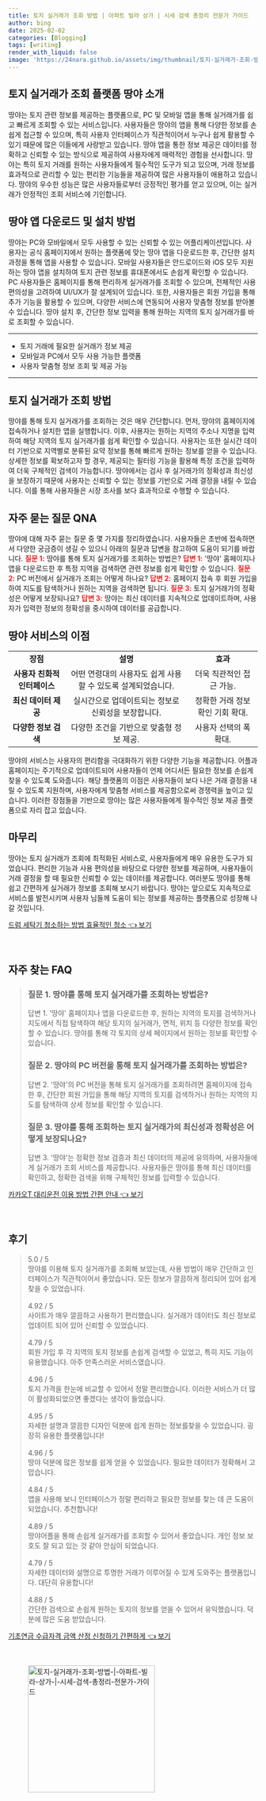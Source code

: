 ```yaml
---
title: 토지 실거래가 조회 방법 | 아파트 빌라 상가 | 시세 검색 총정리 전문가 가이드
author: bing
date: 2025-02-02
categories: [Blogging]
tags: [writing]
render_with_liquid: false
image: 'https://24nara.github.io/assets/img/thumbnail/토지-실거래가-조회-방법-|-아파트-빌라-상가-|-시세-검색-총정리-전문가-가이드.webp'
---
```



<h2 id='토지 실거래가 조회 플랫폼 땅야 소개'>토지 실거래가 조회 플랫폼 땅야 소개</h2>

<p>땅야는 토지 관련 정보를 제공하는 플랫폼으로, PC 및 모바일 앱을 통해 실거래가를 쉽고 빠르게 조회할 수 있는 서비스입니다. 사용자들은 땅야의 앱을 통해 다양한 정보를 손쉽게 접근할 수 있으며, 특히 사용자 인터페이스가 직관적이어서 누구나 쉽게 활용할 수 있기 때문에 많은 이들에게 사랑받고 있습니다. 땅야 앱을 통한 정보 제공은 데이터를 정확하고 신뢰할 수 있는 방식으로 제공하여 사용자에게 매력적인 경험을 선사합니다. 땅야는 특히 토지 거래를 원하는 사용자들에게 필수적인 도구가 되고 있으며, 거래 정보를 효과적으로 관리할 수 있는 편리한 기능들을 제공하여 많은 사용자들이 애용하고 있습니다. 땅야의 우수한 성능은 많은 사용자들로부터 긍정적인 평가를 얻고 있으며, 이는 실거래가 안정적인 조회 서비스에 기인합니다.</p>

<h2 id='땅야 앱 다운로드 및 설치 방법'>땅야 앱 다운로드 및 설치 방법</h2>

<p>땅야는 PC와 모바일에서 모두 사용할 수 있는 신뢰할 수 있는 어플리케이션입니다. 사용자는 공식 홈페이지에서 원하는 플랫폼에 맞는 땅야 앱을 다운로드한 후, 간단한 설치 과정을 통해 앱을 사용할 수 있습니다. 모바일 사용자들은 안드로이드와 iOS 모두 지원하는 땅야 앱을 설치하여 토지 관련 정보를 휴대폰에서도 손쉽게 확인할 수 있습니다. PC 사용자들은 홈페이지를 통해 편리하게 실거래가를 조회할 수 있으며, 전체적인 사용 편의성을 고려하여 UI/UX가 잘 설계되어 있습니다. 또한, 사용자들은 회원 가입을 통해 추가 기능을 활용할 수 있으며, 다양한 서비스에 연동되어 사용자 맞춤형 정보를 받아볼 수 있습니다. 땅야 설치 후, 간단한 정보 입력을 통해 원하는 지역의 토지 실거래가를 바로 조회할 수 있습니다.</p>

<hr />

<ul>
    <li>토지 거래에 필요한 실거래가 정보 제공</li>
    <li>모바일과 PC에서 모두 사용 가능한 플랫폼</li>
    <li>사용자 맞춤형 정보 조회 및 제공 가능</li>
</ul>

<hr />

<h2 id='토지 실거래가 조회 방법'>토지 실거래가 조회 방법</h2>

<p>땅야를 통해 토지 실거래가를 조회하는 것은 매우 간단합니다. 먼저, 땅야의 홈페이지에 접속하거나 설치한 앱을 실행합니다. 이후, 사용자는 원하는 지역의 주소나 지명을 입력하여 해당 지역의 토지 실거래가를 쉽게 확인할 수 있습니다. 사용자는 또한 실시간 데이터 기반으로 지역별로 분류된 요약 정보를 통해 빠르게 원하는 정보를 얻을 수 있습니다. 상세한 정보를 확보하고자 할 경우, 제공되는 필터링 기능을 활용해 특정 조건을 입력하여 더욱 구체적인 검색이 가능합니다. 땅야에서는 검사 후 실거래가의 정확성과 최신성을 보장하기 때문에 사용자는 신뢰할 수 있는 정보를 기반으로 거래 결정을 내릴 수 있습니다. 이를 통해 사용자들은 시장 조사를 보다 효과적으로 수행할 수 있습니다.</p>

<h2 id='자주 묻는 질문 QNA'>자주 묻는 질문 QNA</h2>

<p>땅야에 대해 자주 묻는 질문 중 몇 가지를 정리하였습니다. 사용자들은 초반에 접속하면서 다양한 궁금증이 생길 수 있으니 아래의 질문과 답변을 참고하여 도움이 되기를 바랍니다. <b><span style="color: #ee2323;">질문 1:</span></b> 땅야를 통해 토지 실거래가를 조회하는 방법은? <b><span style="color: #ee2323;">답변 1:</span></b> '땅야' 홈페이지나 앱을 다운로드한 후 특정 지역을 검색하면 관련 정보를 쉽게 확인할 수 있습니다. <b><span style="color: #ee2323;">질문 2:</span></b> PC 버전에서 실거래가 조회는 어떻게 하나요? <b><span style="color: #ee2323;">답변 2:</span></b> 홈페이지 접속 후 회원 가입을 하여 지도를 탐색하거나 원하는 지역을 검색하면 됩니다. <b><span style="color: #ee2323;">질문 3:</span></b> 토지 실거래가의 정확성은 어떻게 보장되나요? <b><span style="color: #ee2323;">답변 3:</span></b> 땅야는 최신 데이터를 지속적으로 업데이트하며, 사용자가 입력한 정보의 정확성을 중시하여 데이터를 공급합니다.</p>

<h2 id='땅야 서비스의 이점'>땅야 서비스의 이점</h2>

<table>
    <tr>
        <td style="text-align: center; height: 17px;"><b>장점</b></td>
        <td style="text-align: center; height: 17px;"><b>설명</b></td>
        <td style="text-align: center; height: 17px;"><b>효과</b></td>
    </tr>
    <tr>
        <td style="text-align: center; height: 17px;"><b>사용자 친화적 인터페이스</b></td>
        <td style="text-align: center; height: 17px;">어떤 연령대의 사용자도 쉽게 사용할 수 있도록 설계되었습니다.</td>
        <td style="text-align: center; height: 17px;">더욱 직관적인 접근 가능.</td>
    </tr>
    <tr>
        <td style="text-align: center; height: 17px;"><b>최신 데이터 제공</b></td>
        <td style="text-align: center; height: 17px;">실시간으로 업데이트되는 정보로 신뢰성을 보장합니다.</td>
        <td style="text-align: center; height: 17px;">정확한 거래 정보 확인 기회 확대.</td>
    </tr>
    <tr>
        <td style="text-align: center; height: 17px;"><b>다양한 정보 검색</b></td>
        <td style="text-align: center; height: 17px;">다양한 조건을 기반으로 맞춤형 정보 제공.</td>
        <td style="text-align: center; height: 17px;">사용자 선택의 폭 확대.</td>
    </tr>
</table>

<p>땅야의 서비스는 사용자의 편리함을 극대화하기 위한 다양한 기능을 제공합니다. 어플과 홈페이지는 주기적으로 업데이트되어 사용자들이 언제 어디서든 필요한 정보를 손쉽게 찾을 수 있도록 도와줍니다. 해당 플랫폼의 이점은 사용자들이 보다 나은 거래 결정을 내릴 수 있도록 지원하며, 사용자에게 맞춤형 서비스를 제공함으로써 경쟁력을 높이고 있습니다. 이러한 장점들을 기반으로 땅야는 많은 사용자들에게 필수적인 정보 제공 플랫폼으로 자리 잡고 있습니다.</p>

<h2 id='마무리'>마무리</h2>

<p>땅야는 토지 실거래가 조회에 최적화된 서비스로, 사용자들에게 매우 유용한 도구가 되었습니다. 편리한 기능과 사용 편의성을 바탕으로 다양한 정보를 제공하며, 사용자들이 거래 결정을 할 때 필요한 신뢰할 수 있는 데이터를 제공합니다. 여러분도 땅야를 통해 쉽고 간편하게 실거래가 정보를 조회해 보시기 바랍니다. 땅야는 앞으로도 지속적으로 서비스를 발전시키며 사용자 님들께 도움이 되는 정보를 제공하는 플랫폼으로 성장해 나갈 것입니다.</p>


<p><a class="click-button" title="드럼 세탁기 청소하는 방법 효율적인 청소" href="https://24nara.github.io/posts/%EB%93%9C%EB%9F%BC-%EC%84%B8%ED%83%81%EA%B8%B0-%EC%B2%AD%EC%86%8C%ED%95%98%EB%8A%94-%EB%B0%A9%EB%B2%95-%ED%9A%A8%EC%9C%A8%EC%A0%81%EC%9D%B8-%EC%B2%AD%EC%86%8C/" rel="dofollow">드럼 세탁기 청소하는 방법 효율적인 청소 👈 보기</a></p><br>
<h2 id='자주_찾는_FAQ'>자주 찾는 FAQ</h2>
<div itemscope="" itemtype="https://schema.org/FAQPage"> 
<blockquote> 
<div itemscope="" itemprop="mainEntity" itemtype="https://schema.org/Question"> 
<h3 itemprop="name">질문 1. 땅야를 통해 토지 실거래가를 조회하는 방법은?</h3> 
<div itemscope="" itemprop="acceptedAnswer" itemtype="https://schema.org/Answer"> 
<span itemprop="text"> 
<p>답변 1. '땅야' 홈페이지나 앱을 다운로드한 후, 원하는 지역의 토지를 검색하거나 지도에서 직접 탐색하여 해당 토지의 실거래가, 면적, 위치 등 다양한 정보를 확인할 수 있습니다. 땅야를 통해 각 토지의 상세 페이지에서 원하는 정보를 확인할 수 있습니다.</p> 
</span> 
</div> 
</div> 
<div itemscope="" itemprop="mainEntity" itemtype="https://schema.org/Question"> 
<h3 itemprop="name">질문 2. 땅야의 PC 버전을 통해 토지 실거래가를 조회하는 방법은?</h3> 
<div itemscope="" itemprop="acceptedAnswer" itemtype="https://schema.org/Answer"> 
<span itemprop="text"> 
<p>답변 2. '땅야'의 PC 버전을 통해 토지 실거래가를 조회하려면 홈페이지에 접속한 후, 간단한 회원 가입을 통해 해당 지역의 토지를 검색하거나 원하는 지역의 지도를 탐색하여 상세 정보를 확인할 수 있습니다.</p> 
</span> 
</div> 
</div> 
<div itemscope="" itemprop="mainEntity" itemtype="https://schema.org/Question"> 
<h3 itemprop="name">질문 3. 땅야를 통해 조회하는 토지 실거래가의 최신성과 정확성은 어떻게 보장되나요?</h3> 
<div itemscope="" itemprop="acceptedAnswer" itemtype="https://schema.org/Answer"> 
<span itemprop="text"> 
<p>답변 3. '땅야'는 정확한 정보 검증과 최신 데이터의 제공에 유의하며, 사용자들에게 실거래가 조회 서비스를 제공합니다. 사용자들은 땅야를 통해 최신 데이터를 확인하고, 정확한 검색을 위해 구체적인 정보를 입력할 수 있습니다.</p> 
</span> 
</div> 
</div> 
</blockquote> 
</div>
<p><a class="click-button" title="카카오T 대리운전 이용 방법 간편 안내" href="https://24nara.github.io/posts/%EC%B9%B4%EC%B9%B4%EC%98%A4T-%EB%8C%80%EB%A6%AC%EC%9A%B4%EC%A0%84-%EC%9D%B4%EC%9A%A9-%EB%B0%A9%EB%B2%95-%EA%B0%84%ED%8E%B8-%EC%95%88%EB%82%B4/" rel="dofollow">카카오T 대리운전 이용 방법 간편 안내 👈 보기</a></p><br>
<h2 id='후기'>후기</h2>
<div itemscope itemtype="https://schema.org/Product">
  <blockquote>
  <div itemprop="review" itemscope itemtype="https://schema.org/Review">
      <div itemprop="reviewRating" itemscope itemtype="https://schema.org/Rating"> <span itemprop="ratingValue">5.0</span> / <span itemprop="bestRating">5</span> </div>
      <span itemprop="reviewBody">땅야를 이용해 토지 실거래가를 조회해 보았는데, 사용 방법이 매우 간단하고 인터페이스가 직관적이어서 좋았습니다. 모든 정보가 깔끔하게 정리되어 있어 쉽게 찾을 수 있었습니다.</span>
  </div>
  <br>
  <div itemprop="review" itemscope itemtype="https://schema.org/Review">
      <div itemprop="reviewRating" itemscope itemtype="https://schema.org/Rating"> <span itemprop="ratingValue">4.92</span> / <span itemprop="bestRating">5</span> </div>
      <span itemprop="reviewBody">사이트가 매우 깔끔하고 사용하기 편리했습니다. 실거래가 데이터도 최신 정보로 업데이트 되어 있어 신뢰할 수 있었습니다.</span>
  </div>
  <br>
  <div itemprop="review" itemscope itemtype="https://schema.org/Review">
      <div itemprop="reviewRating" itemscope itemtype="https://schema.org/Rating"> <span itemprop="ratingValue">4.79</span> / <span itemprop="bestRating">5</span> </div>
      <span itemprop="reviewBody">회원 가입 후 각 지역의 토지 정보를 손쉽게 검색할 수 있었고, 특히 지도 기능이 유용했습니다. 아주 만족스러운 서비스였습니다.</span>
  </div>
  <br>
  <div itemprop="review" itemscope itemtype="https://schema.org/Review">
      <div itemprop="reviewRating" itemscope itemtype="https://schema.org/Rating"> <span itemprop="ratingValue">4.96</span> / <span itemprop="bestRating">5</span> </div>
      <span itemprop="reviewBody">토지 가격을 한눈에 비교할 수 있어서 정말 편리했습니다. 이러한 서비스가 더 많이 활성화되었으면 좋겠다는 생각이 들었습니다.</span>
  </div>
  <br>
  <div itemprop="review" itemscope itemtype="https://schema.org/Review">
      <div itemprop="reviewRating" itemscope itemtype="https://schema.org/Rating"> <span itemprop="ratingValue">4.95</span> / <span itemprop="bestRating">5</span> </div>
      <span itemprop="reviewBody">자세한 설명과 깔끔한 디자인 덕분에 쉽게 원하는 정보를찾을 수 있었습니다. 굉장히 유용한 플랫폼입니다!</span>
  </div>
  <br>
  <div itemprop="review" itemscope itemtype="https://schema.org/Review">
      <div itemprop="reviewRating" itemscope itemtype="https://schema.org/Rating"> <span itemprop="ratingValue">4.96</span> / <span itemprop="bestRating">5</span> </div>
      <span itemprop="reviewBody">땅야 덕분에 많은 정보를 쉽게 얻을 수 있었습니다. 필요한 데이터가 정확해서 고맙습니다.</span>
  </div>
  <br>
  <div itemprop="review" itemscope itemtype="https://schema.org/Review">
      <div itemprop="reviewRating" itemscope itemtype="https://schema.org/Rating"> <span itemprop="ratingValue">4.84</span> / <span itemprop="bestRating">5</span> </div>
      <span itemprop="reviewBody">앱을 사용해 보니 인터페이스가 정말 편리하고 필요한 정보를 찾는 데 큰 도움이 되었습니다. 추천합니다!</span>
  </div>
  <br>
  <div itemprop="review" itemscope itemtype="https://schema.org/Review">
      <div itemprop="reviewRating" itemscope itemtype="https://schema.org/Rating"> <span itemprop="ratingValue">4.89</span> / <span itemprop="bestRating">5</span> </div>
      <span itemprop="reviewBody">땅야어플을 통해 손쉽게 실거래가를 조회할 수 있어서 좋았습니다. 개인 정보 보호도 잘 되고 있는 것 같아 안심이 되었습니다.</span>
  </div>
  <br>
  <div itemprop="review" itemscope itemtype="https://schema.org/Review">
      <div itemprop="reviewRating" itemscope itemtype="https://schema.org/Rating"> <span itemprop="ratingValue">4.79</span> / <span itemprop="bestRating">5</span> </div>
      <span itemprop="reviewBody">자세한 데이터와 설명으로 투명한 거래가 이루어질 수 있게 도와주는 플랫폼입니다. 대단히 유용합니다!</span>
  </div>
  <br>
  <div itemprop="review" itemscope itemtype="https://schema.org/Review">
      <div itemprop="reviewRating" itemscope itemtype="https://schema.org/Rating"> <span itemprop="ratingValue">4.88</span> / <span itemprop="bestRating">5</span> </div>
      <span itemprop="reviewBody">간단한 검색으로 손쉽게 원하는 토지의 정보를 얻을 수 있어서 유익했습니다. 덕분에 많은 도움 받았습니다.</span>
  </div>
  </blockquote>
</div>
<p><a class="click-button" title="기초연금 수급자격 금액 산정 신청하기 간편하게" href="https://24nara.github.io/posts/%EA%B8%B0%EC%B4%88%EC%97%B0%EA%B8%88-%EC%88%98%EA%B8%89%EC%9E%90%EA%B2%A9-%EA%B8%88%EC%95%A1-%EC%82%B0%EC%A0%95-%EC%8B%A0%EC%B2%AD%ED%95%98%EA%B8%B0-%EA%B0%84%ED%8E%B8%ED%95%98%EA%B2%8C/" rel="dofollow">기초연금 수급자격 금액 산정 신청하기 간편하게 👈 보기</a></p><br>
<figure class="image"><img src="https://24nara.github.io/assets/img/thumbnail/토지-실거래가-조회-방법-|-아파트-빌라-상가-|-시세-검색-총정리-전문가-가이드.webp" alt="토지-실거래가-조회-방법-|-아파트-빌라-상가-|-시세-검색-총정리-전문가-가이드" width="256" height="256"></figure>